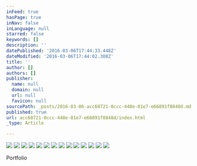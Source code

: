 ```yaml
---
inFeed: true
hasPage: true
inNav: false
inLanguage: null
starred: false
keywords: []
description: ''
datePublished: '2016-03-06T17:44:33.448Z'
dateModified: '2016-03-06T17:44:02.308Z'
title: ''
author: []
authors: []
publisher:
  name: null
  domain: null
  url: null
  favicon: null
sourcePath: _posts/2016-03-06-acc68721-0ccc-448e-81e7-e66891f8848d.md
published: true
url: acc68721-0ccc-448e-81e7-e66891f8848d/index.html
_type: Article

---
```

![](https://the-grid-user-content.s3-us-west-2.amazonaws.com/044845b0-d12f-48a0-9c50-0e699a7be3c6.jpg)
![](https://the-grid-user-content.s3-us-west-2.amazonaws.com/4d261728-8900-4cf6-a747-b3bc6e626d18.jpg)
![](https://the-grid-user-content.s3-us-west-2.amazonaws.com/d9722c62-8bdf-4f87-890d-fbc347b3f735.jpg)
![](https://the-grid-user-content.s3-us-west-2.amazonaws.com/e6e51374-9ddd-4963-b9ab-36da27dd97df.jpg)
![](https://the-grid-user-content.s3-us-west-2.amazonaws.com/0ff96769-c3c6-4f9b-a895-f316a7e1563f.jpg)
![](https://the-grid-user-content.s3-us-west-2.amazonaws.com/974e8337-24d8-4cc5-8f7e-a92630bcd7c6.jpg)
![](https://the-grid-user-content.s3-us-west-2.amazonaws.com/e742827b-5e37-47f2-8931-c4c1c8f0e080.jpg)
![](https://the-grid-user-content.s3-us-west-2.amazonaws.com/df030680-342f-44b4-a19a-3e1513ea70f3.jpg)
![](https://the-grid-user-content.s3-us-west-2.amazonaws.com/dc0dcf2f-0537-49cf-b934-e7a1e4f95ff3.jpg)
![](https://the-grid-user-content.s3-us-west-2.amazonaws.com/92d9c6ff-1836-4be3-a723-eb4f8bc5e96c.jpg)
![](https://the-grid-user-content.s3-us-west-2.amazonaws.com/15c11e48-c37c-48df-bac8-12641f095ba8.jpg)
![](https://the-grid-user-content.s3-us-west-2.amazonaws.com/e722175d-dae7-40ef-9338-17752f028d7d.jpg)
![](https://the-grid-user-content.s3-us-west-2.amazonaws.com/185a788f-5f27-45b6-8990-a290e50ec118.jpg)
![](https://the-grid-user-content.s3-us-west-2.amazonaws.com/74d95b0b-a60a-4a8f-85c1-6c7c819e1f07.jpg)

Portfolio